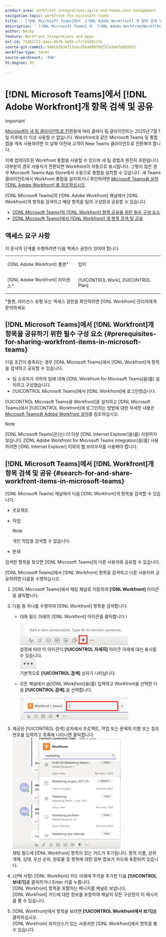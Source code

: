 ```yaml
---
product-area: workfront-integrations;agile-and-teams;user-management
navigation-topic: workfront-for-microsoft-teams
title: ' [!DNL Microsoft Teams]에서  [!DNL Adobe Workfront] 개 항목 검색 및 공유'
description: ' [!DNL Microsoft Teams] 의  [!DNL Adobe WorkfrontWorkfront] 채널에서  [!DNL Workfront] 항목을 검색하고 해당 항목을 팀의 구성원과 공유할 수 있습니다.'
author: Becky
feature: Workfront Integrations and Apps
exl-id: 71d83723-daea-4b7b-8e5b-cfcf414611fe
source-git-commit: 940cbfb34f12eacd5ba698f60fb7a3e67eb62b22
workflow-type: tm+mt
source-wordcount: '498'
ht-degree: 0%

---
```


# [!DNL Microsoft Teams]에서 [!DNL Adobe Workfront]개 항목 검색 및 공유

>[!IMPORTANT]
>
>[Microsoft이 새 팀 클라이언트로 전환](https://learn.microsoft.com/en-us/microsoftteams/teams-classic-client-end-of-availability)됨에 따라 클래식 팀 클라이언트는 2025년 7월 1일 이후에 더 이상 사용할 수 없습니다. Workfront과 같은 Microsoft Teams 및 통합 앱을 계속 사용하려면 이 날짜 이전에 고객이 New Teams 클라이언트로 전환해야 합니다.
>
>이제 업데이트된 Workfront 통합을 사용할 수 있으며 새 팀 경험과 완전히 호환됩니다. 대부분의 경우 사용자가 전환되면 Workfront이 자동으로 표시됩니다. 그렇지 않은 경우 Microsoft Teams App Store에서 수동으로 통합을 설치할 수 있습니다. 새 Teams 클라이언트에서 Workfront 통합을 설치하거나 확인하려면 [Microsoft Teams용 설치 [!DNL Adobe Workfront] 를 참조하십시오](/help/quicksilver/workfront-integrations-and-apps/using-workfront-with-microsoft-teams/install-workfront-ms-teams.md).

[!DNL Microsoft Teams]의 [!DNL Adobe Workfront] 채널에서 [!DNL Workfront]개 항목을 검색하고 해당 항목을 팀의 구성원과 공유할 수 있습니다.

* [ [!DNL Microsoft Teams]의  [!DNL Workfront] 항목 공유를 위한 필수 구성 요소](#prerequisites-for-sharing-workfront-items-in-microsoft-teams-prerequisites-for-sharing-workfront-items-in-microsoft-teams)
* [ [!DNL Microsoft Teams]에서  [!DNL Workfront] 개 항목 검색 및 공유](#search-for-and-share-adobe-workfront-items-in-microsoft-teams)

## 액세스 요구 사항

이 문서의 단계를 수행하려면 다음 액세스 권한이 있어야 합니다.

<table style="table-layout:auto"> 
 <col> 
 <col> 
 <tbody> 
  <tr> 
   <td role="rowheader">[!DNL Adobe Workfront] 플랜*</td> 
   <td> <p>임의</p> </td> 
  </tr> 
  <tr> 
   <td role="rowheader">[!DNL Adobe Workfront] 라이센스*</td> 
   <td> <p>[!UICONTROL Work], [!UICONTROL Plan]</p> </td> 
  </tr> 
 </tbody> 
</table>

&#42;플랜, 라이선스 유형 또는 액세스 권한을 확인하려면 [!DNL Workfront] 관리자에게 문의하세요.

## [!DNL Microsoft Teams]에서 [!DNL Workfront]개 항목을 공유하기 위한 필수 구성 요소 {#prerequisites-for-sharing-workfront-items-in-microsoft-teams}

다음 조건이 충족되는 경우 [!DNL Microsoft Teams]에서 [!DNL Workfront]개 항목을 검색하고 공유할 수 있습니다.

* 팀 소유자가 귀하의 팀에 대해 [!DNL Workfront for Microsoft Teams]을(를) 설치하고 구성했습니다.
* [!UICONTROL Microsoft Teams]에서 [!DNL Workfront]에 로그인했습니다.

[!UICONTROL Microsoft Teams용 Workfront]을 설치하고 [!DNL Microsoft Teams]에서 [!UICONTROL Workfront]에 로그인하는 방법에 대한 자세한 내용은 [Microsoft Teams용 Adobe Workfront 설치](../../workfront-integrations-and-apps/using-workfront-with-microsoft-teams/install-workfront-ms-teams.md)를 참조하십시오.

>[!NOTE]
>
>[!DNL Microsoft Teams]은(는) 더 이상 [!DNL Internet Explorer]을(를) 지원하지 않습니다. [!DNL Adobe Workfront for Microsoft Teams integration]을(를) 사용하려면 [!DNL Internet Explorer] 이외의 웹 브라우저를 사용해야 합니다.


## [!DNL Microsoft Teams]에서 [!DNL Workfront]개 항목 검색 및 공유 {#search-for-and-share-workfront-items-in-microsoft-teams}

[!DNL Microsoft Teams] 채널에서 다음 [!DNL Workfront]개 항목을 검색할 수 있습니다.

* 프로젝트
* 작업

  >[!NOTE]
  >
  >개인 작업을 검색할 수 없습니다.

* 문제

검색한 항목을 찾으면 [!DNL Microsoft Teams]의 다른 사용자와 공유할 수 있습니다.

[!DNL Microsoft Teams]에서 [!DNL Workfront] 항목을 검색하고 다른 사용자와 공유하려면 다음을 수행하십시오.

1. [!DNL Microsoft Teams]에서 채팅 채널로 이동하여 **[!DNL Workfront]** 아이콘을 클릭합니다.
1. 다음 중 하나를 수행하여 [!DNL Workfront] 항목을 검색합니다.

   * 대화 필드 아래의 [!DNL Workfront] 아이콘을 클릭합니다.\

     ![ms_teams_workfront_pinned_icon_highlight.png](assets/ms-teams-workfront-pinned-icon-highlight-350x69.png)\
      설정에 따라 이 아이콘이 **[!UICONTROL 자세히]** 아이콘 아래에 대신 표시될 수 있습니다.\
      ![more_icon.png](assets/more-icon-52x34.png)\
      기본적으로 **[!UICONTROL 검색]** 상자가 나타납니다.

   * 모든 채널에서 *@[!DNL Workfront]*&#x200B;을(를) 입력하고 Workfront을 선택한 다음 **[!UICONTROL 검색].**&#x200B;을 선택합니다.

     ![ms_teams_search_from_command.png](assets/ms-teams-search-from-command-350x74.png)

1. 제공된 [!UICONTROL 검색] 상자에서 프로젝트, 작업 또는 문제의 이름 또는 참조 번호를 입력하고 목록에 나타나면 클릭합니다.\
   ![ms_teams_search_for_items.png](assets/ms-teams-searching-for-items-350x359.png)\
   채팅 필드에 [!DNL Workfront] 항목이 있는 카드가 추가됩니다. 항목 이름, 상위 개체, 상태, 우선 순위, 완료율 등 항목에 대한 일부 정보가 카드에 포함되어 있습니다.

1. (선택 사항) [!DNL Workfront] 카드 아래에 주석을 추가한 다음 **[!UICONTROL 보내기]**&#x200B;를 클릭하거나 Enter 키를 누릅니다.\
   [!DNL Workfront] 항목을 포함하는 메시지를 채널로 보냅니다.\
   [!DNL Workfront] 카드에 대한 정보를 포함하여 채널의 모든 구성원이 이 메시지를 볼 수 있습니다.

1. [!DNL Workfront]에서 항목을 보려면 **[!UICONTROL Workfront에서 보기]**&#x200B;를 클릭하십시오.\
   [!DNL Workfront] 라이선스가 있는 사용자만 [!DNL Workfront]에서 항목을 볼 수 있습니다.
